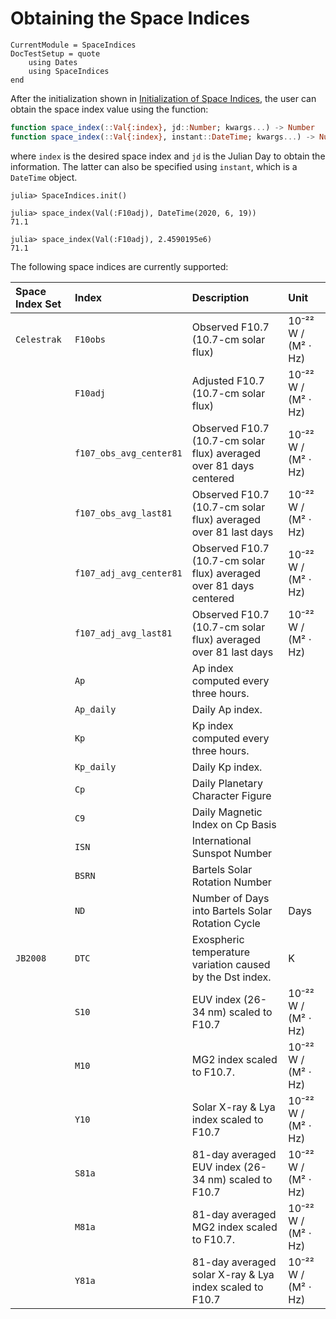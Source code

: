 Obtaining the Space Indices
===========================

```@meta
CurrentModule = SpaceIndices
DocTestSetup = quote
    using Dates
    using SpaceIndices
end
```

After the initialization shown in [Initialization of Space Indices](@ref), the user can
obtain the space index value using the function:

```julia
function space_index(::Val{:index}, jd::Number; kwargs...) -> Number
function space_index(::Val{:index}, instant::DateTime; kwargs...) -> Number
```

where `index` is the desired space index and `jd` is the Julian Day to obtain the
information. The latter can also be specified using `instant`, which is a `DateTime` object.

```jldoctest
julia> SpaceIndices.init()

julia> space_index(Val(:F10adj), DateTime(2020, 6, 19))
71.1

julia> space_index(Val(:F10adj), 2.4590195e6)
71.1
```

The following space indices are currently supported:

| **Space Index Set** | **Index**              | **Description**                                                        | **Unit**           |
|:--------------------|:-----------------------|:-----------------------------------------------------------------------|:-------------------|
| `Celestrak`         | `F10obs`               | Observed F10.7 (10.7-cm solar flux)                                    | 10⁻²² W / (M² ⋅ Hz) |
|                     | `F10adj`               | Adjusted F10.7 (10.7-cm solar flux)                                    | 10⁻²² W / (M² ⋅ Hz) |
|                     | `f107_obs_avg_center81`| Observed F10.7 (10.7-cm solar flux) averaged over 81 days centered     | 10⁻²² W / (M² ⋅ Hz) |
|                     | `f107_obs_avg_last81`  | Observed F10.7 (10.7-cm solar flux) averaged over 81 last days         | 10⁻²² W / (M² ⋅ Hz) |
|                     | `f107_adj_avg_center81`| Observed F10.7 (10.7-cm solar flux) averaged over 81 days centered     | 10⁻²² W / (M² ⋅ Hz) |
|                     | `f107_adj_avg_last81`  | Observed F10.7 (10.7-cm solar flux) averaged over 81 last days         | 10⁻²² W / (M² ⋅ Hz) |
|                     | `Ap`                   | Ap index computed every three hours.                                   |                    |
|                     | `Ap_daily`             | Daily Ap index.                                                        |                    |
|                     | `Kp`                   | Kp index computed every three hours.                                   |                    |
|                     | `Kp_daily`             | Daily Kp index.                                                        |                    |
|                     | `Cp`                   | Daily Planetary Character Figure                                       |                    |
|                     | `C9`                   | Daily Magnetic Index on Cp Basis                                       |                    |
|                     | `ISN`                  | International Sunspot Number                                           |                    |
|                     | `BSRN`                 | Bartels Solar Rotation Number                                          |                    |
|                     | `ND`                   | Number of Days into Bartels Solar Rotation Cycle                       | Days               |
| `JB2008`            | `DTC`                  | Exospheric temperature variation caused by the Dst index.              | K                  |
|                     | `S10`                  | EUV index (26-34 nm) scaled to F10.7                                   | 10⁻²² W / (M² ⋅ Hz) |
|                     | `M10`                  | MG2 index scaled to F10.7.                                             | 10⁻²² W / (M² ⋅ Hz) |
|                     | `Y10`                  | Solar X-ray & Lya index scaled to F10.7                                | 10⁻²² W / (M² ⋅ Hz) |
|                     | `S81a`                 | 81-day averaged EUV index (26-34 nm) scaled to F10.7                   | 10⁻²² W / (M² ⋅ Hz) |
|                     | `M81a`                 | 81-day averaged MG2 index scaled to F10.7.                             | 10⁻²² W / (M² ⋅ Hz) |
|                     | `Y81a`                 | 81-day averaged solar X-ray & Lya index scaled to F10.7                | 10⁻²² W / (M² ⋅ Hz) |

